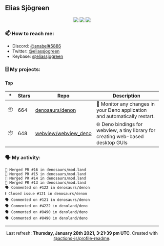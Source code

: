 ## Elias Sjögreen

<p align="center">
  <img src="https://img.shields.io/badge/🎂-dec. 2003-success" />
  <img src="https://img.shields.io/badge/🌎-Stockholm-informational" />
  <img src="https://img.shields.io/badge/👦-He/Him-informational" />
</p>

### 📫 How to reach me:

- Discord: [@snabel#5886](https://discord.com/users/267978757799673866)
- Twitter: [@eliassjogreen](https://twitter.com/eliassjogreen)
- Keybase: [@eliassjogreen](https://keybase.io/eliassjogreen)

### 🗄 My projects:

#### Top
|*|Stars|Repo|Description|
|---|---|---|---|
| 📦 | 664 | [denosaurs/denon](https://github.com/denosaurs/denon) | 👀 Monitor any changes in your Deno application and automatically restart. |
| 📦 | 648 | [webview/webview_deno](https://github.com/webview/webview_deno) | 🌐 Deno bindings for webview, a tiny library for creating web-based desktop GUIs |

### 🗣 My activity:

```
🎉 Merged PR #16 in denosaurs/mod.land
🎉 Merged PR #15 in denosaurs/mod.land
🎉 Merged PR #14 in denosaurs/mod.land
🎉 Merged PR #13 in denosaurs/mod.land
🗣 Commented on #122 in denosaurs/denon
❗️ Closed issue #121 in denosaurs/denon
🗣 Commented on #121 in denosaurs/denon
🗣 Commented on #4222 in denoland/deno
🗣 Commented on #8490 in denoland/deno
🗣 Commented on #8490 in denoland/deno
```

------------
<p align="center">Last refresh: <b>Thursday, January 28th 2021, 3:21:39 pm UTC</b>. Created with <a href=https://github.com/marketplace/actions/profile-readme>@actions-js/profile-readme</a>.</p>
